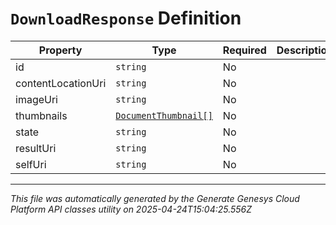 # `DownloadResponse` Definition

| Property | Type | Required | Description |
|----------|------|----------|-------------|
| id | `string` | No |  |
| contentLocationUri | `string` | No |  |
| imageUri | `string` | No |  |
| thumbnails | [`DocumentThumbnail[]`](documentthumbnail-definition.md) | No |  |
| state | `string` | No |  |
| resultUri | `string` | No |  |
| selfUri | `string` | No |  |

---

*This file was automatically generated by the Generate Genesys Cloud Platform API classes utility on 2025-04-24T15:04:25.556Z*